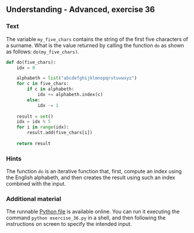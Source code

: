 ## Understanding - Advanced, exercise 36

### Text
The variable `my_five_chars` contains the string of the first five characters of a surname. What is the value returned by calling the function `do` as shown as follows: `do(my_five_chars)`.

```python
def do(five_chars):
    idx = 0

    alphabeth = list("abcdefghijklmnopqrstuvwxyz")
    for c in five_chars:
        if c in alphabeth:
            idx += alphabeth.index(c)
        else:
            idx -= 1
    
    result = set()
    idx = idx % 5
    for i in range(idx):
        result.add(five_chars[i])
    
    return result
```

### Hints
The function `do` is an iterative function that, first, compute an index using the English alphabeth, and then creates the result using such an index combined with the input.

### Additional material
The runnable [Python file](exercise_36.py) is available online. You can run it executing the command `python exercise_36.py` in a shell, and then following the instructions on screen to specify the intended input.
